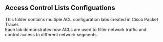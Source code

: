 ## Access Control Lists Configuations

This folder contains multiple ACL configuration labs created in Cisco Packet Tracer.  
Each lab demonstrates how ACLs are used to filter network traffic and control access to different network segments.


